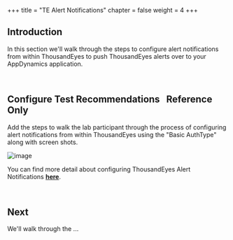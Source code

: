 +++
title = "TE Alert Notifications"
chapter = false
weight = 4
+++

## Introduction

In this section we'll walk through the steps to configure alert notifications from within ThousandEyes to push ThousandEyes alerts over to your AppDynamics application.


<br>


## Configure Test Recommendations &nbsp;<span style="color: #ff9900;"><i class='fas fa-cog fa-spin fa-sm'></i></span>&nbsp;Reference Only&nbsp;<span style="color: #ff9900;"><i class='fas fa-cog fa-spin fa-sm'></i></span>

Add the steps to walk the lab participant through the process of configuring alert notifications from within ThousandEyes using the "Basic AuthType" along with screen shots.

![image](/images/20_config_overview/example-image.png)

You can find more detail about configuring ThousandEyes Alert Notifications <a href="https://docs.thousandeyes.com/product-documentation/alerts/integrations/appdynamics-integration#configuring-your-appdynamics-integration" target="_blank">**here**</a>.

<br>


## Next <span style="color: #143c76;"><i class='fas fa-cog fa-spin fa-sm'></i></span>&nbsp;

We'll walk through the ...

<br>
